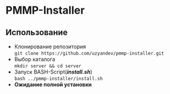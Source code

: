 # PMMP-Installer

## Использование

* Клонирование репозитория <br>
`git clone https://github.com/uzyandev/pmmp-installer.git`
* Выбор каталога <br>
`mkdir server && cd server`
* Запуск BASH-Script(***install.sh***) <br>
`bash ../pmmp-installer/install.sh`
* **Ожидание полной установки**
